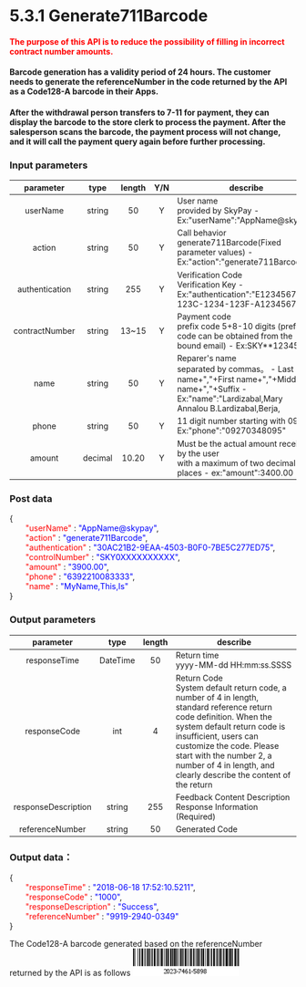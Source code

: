 # 5.3.1 Generate711Barcode

#### <font color=red>The purpose of this API is to reduce the possibility of filling in incorrect contract number amounts.</font><br>

#### Barcode generation has a validity period of 24 hours. The customer needs to generate the referenceNumber in the code returned by the API as a Code128-A barcode in their Apps. <br>

#### After the withdrawal person transfers to 7-11 for payment, they can display the barcode to the store clerk to process the payment. After the salesperson scans the barcode, the payment process will not change, and it will call the payment query again before further processing.

### Input parameters
| parameter                        |    type     | length   |Y/N |describe|
| :-------------------------: | :-----------: |:-----:|:----:|--------------------------------|   
|userName|string|50|Y|User name<br> provided by SkyPay - Ex:"userName":"AppName@skypay"|
|action|string|50|Y|Call behavior<br>generate711Barcode(Fixed parameter values) - Ex:"action":"generate711Barcode"|
|authentication|string |255|Y|Verification Code<br>  Verification Key - Ex:"authentication":"E1234567-123C-1234-123F-A12345670"|
|contractNumber|string|13~15|Y|Payment code<br> prefix code 5+8-10 digits (prefix code can be obtained from the bound email) - Ex:SKY**12345678|
|name |string |50|Y|Reparer's name <br> separated by commas。  - Last name+","+First name+","+Middle name+","+Suffix - Ex:"name":"Lardizabal,Mary Annalou B.Lardizabal,Berja,|
|phone |string|50|Y|11 digit number starting with 09/08  Ex:"phone":"09270348095"|
|amount |decimal|10.20|Y|Must be the actual amount received by the user<br> with a maximum of two decimal places -  ex:"amount":3400.00|

### Post data

{<br>
    <font color=red>&ensp;&ensp;&ensp;&ensp;"userName"</font> : <font color=blue>"AppName@skypay"</font>,<br>
    <font color=red>&ensp;&ensp;&ensp;&ensp;"action"</font> : <font color=blue>"generate711Barcode"</font>,<br>
    <font color=red>&ensp;&ensp;&ensp;&ensp;"authentication"</font> : <font color=blue>"30AC21B2-9EAA-4503-B0F0-7BE5C277ED75"</font>,<br>
    <font color=red>&ensp;&ensp;&ensp;&ensp;"controlNumber"</font> : <font color=blue>"SKY0XXXXXXXXXX"</font>,<br>
    <font color=red>&ensp;&ensp;&ensp;&ensp;"amount"</font> : <font color=blue>"3900.00"</font>,<br>
    <font color=red>&ensp;&ensp;&ensp;&ensp;"phone"</font> : <font color=blue>"6392210083333"</font>,<br>
    <font color=red>&ensp;&ensp;&ensp;&ensp;"name"</font> : <font color=blue>"MyName,This,Is"</font><br>
}


### Output parameters
| parameter                        |    type     | length    |describe|
| :-------------------------: | :-----------: |:-----:|--------------------------------|   
|responseTime |DateTime|50|Return time<br> yyyy-MM-dd HH:mm:ss.SSSS|
|responseCode  |int|4|Return Code<br> System default return code, a number of 4 in length, standard reference return code definition. When the system default return code is insufficient, users can customize the code. Please start with the number 2, a number of 4 in length, and clearly describe the content of the return|
|responseDescription |string|255| Feedback Content Description <br> Response Information (Required)|
|referenceNumber|string|50|Generated Code|

### Output data：


{<br>
  <font color=red>&ensp;&ensp;&ensp;&ensp;"responseTime"</font> : <font color=blue>"2018-06-18 17:52:10.5211"</font>,<br>
  <font color=red>&ensp;&ensp;&ensp;&ensp;"responseCode"</font> : <font color=blue>"1000"</font>,<br>
  <font color=red>&ensp;&ensp;&ensp;&ensp;"responseDescription"</font> : <font color=blue>"Success"</font>,<br>
  <font color=red>&ensp;&ensp;&ensp;&ensp;"referenceNumber"</font> : <font color=blue>"9919-2940-0349"</font><br>
}


The Code128-A barcode generated based on the referenceNumber returned by the API is as follows
![](../public/711条形码.png "Shiprock")





